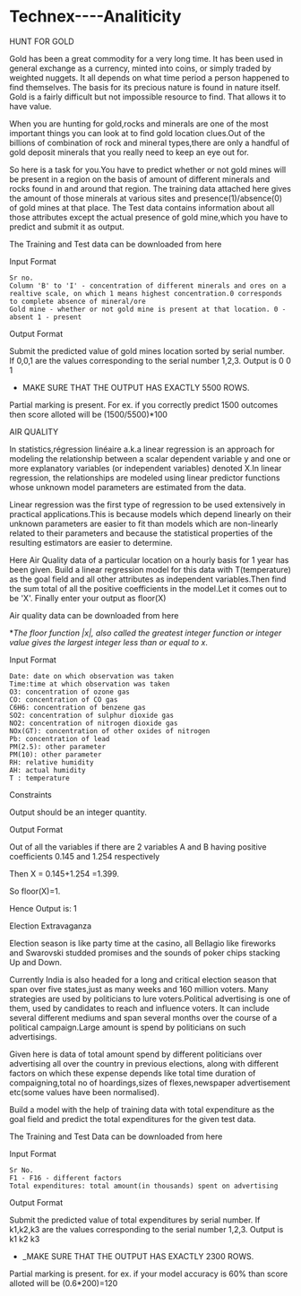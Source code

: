 # Technex----Analiticity
HUNT FOR GOLD

Gold has been a great commodity for a very long time. It has been used in general exchange as a currency, minted into coins, or simply traded by weighted nuggets. It all depends on what time period a person happened to find themselves. The basis for its precious nature is found in nature itself. Gold is a fairly difficult but not impossible resource to find. That allows it to have value.

When you are hunting for gold,rocks and minerals are one of the most important things you can look at to find gold location clues.Out of the billions of combination of rock and mineral types,there are only a handful of gold deposit minerals that you really need to keep an eye out for.

So here is a task for you.You have to predict whether or not gold mines will be present in a region on the basis of amount of different minerals and rocks found in and around that region. The training data attached here gives the amount of those minerals at various sites and presence(1)/absence(0) of gold mines at that place. The Test data contains information about all those attributes except the actual presence of gold mine,which you have to predict and submit it as output.

The Training and Test data can be downloaded from here

Input Format

    Sr no.
    Column 'B' to 'I' - concentration of different minerals and ores on a realtive scale, on which 1 means highest concentration.0 corresponds to complete absence of mineral/ore
    Gold mine - whether or not gold mine is present at that location. 0 - absent 1 - present

Output Format

Submit the predicted value of gold mines location sorted by serial number. If 0,0,1 are the values corresponding to the serial number 1,2,3. Output is
0
0
1
* MAKE SURE THAT THE OUTPUT HAS EXACTLY 5500 ROWS.

Partial marking is present. For ex. if you correctly predict 1500 outcomes then score alloted will be (1500/5500)*100





AIR QUALITY

In statistics,régression linéaire a.k.a linear regression is an approach for modeling the relationship between a scalar dependent variable y and one or more explanatory variables (or independent variables) denoted X.In linear regression, the relationships are modeled using linear predictor functions whose unknown model parameters are estimated from the data.

Linear regression was the first type of regression to be used extensively in practical applications.This is because models which depend linearly on their unknown parameters are easier to fit than models which are non-linearly related to their parameters and because the statistical properties of the resulting estimators are easier to determine.

Here Air Quality data of a particular location on a hourly basis for 1 year has been given. Build a linear regression model for this data with T(temperature) as the goal field and all other attributes as independent variables.Then find the sum total of all the positive coefficients in the model.Let it comes out to be 'X'. Finally enter your output as floor(X)

Air quality data can be downloaded from here

**The floor function |x|, also called the greatest integer function or integer value gives the largest integer less than or equal to x*.

Input Format

    Date: date on which observation was taken
    Time:time at which observation was taken
    O3: concentration of ozone gas
    CO: concentration of CO gas
    C6H6: concentration of benzene gas
    SO2: concentration of sulphur dioxide gas
    NO2: concentration of nitrogen dioxide gas
    NOx(GT): concentration of other oxides of nitrogen
    Pb: concentration of lead
    PM(2.5): other parameter
    PM(10): other parameter
    RH: relative humidity
    AH: actual humidity
    T : temperature

Constraints

Output should be an integer quantity.

Output Format

Out of all the variables if there are 2 variables A and B having positive coefficients 0.145 and 1.254 respectively

Then X = 0.145+1.254 =1.399.

So floor(X)=1.

Hence Output is: 1




Election Extravaganza

Election season is like party time at the casino, all Bellagio like fireworks and Swarovski studded promises and the sounds of poker chips stacking Up and Down.

Currently India is also headed for a long and critical election season that span over five states,just as many weeks and 160 million voters. Many strategies are used by politicians to lure voters.Political advertising is one of them, used by candidates to reach and influence voters. It can include several different mediums and span several months over the course of a political campaign.Large amount is spend by politicians on such advertisings.

Given here is data of total amount spend by different politicians over advertising all over the country in previous elections, along with different factors on which these expense depends like total time duration of compaigning,total no of hoardings,sizes of flexes,newspaper advertisement etc(some values have been normalised).

Build a model with the help of training data with total expenditure as the goal field and predict the total expenditures for the given test data.

The Training and Test Data can be downloaded from here

Input Format

    Sr No.
    F1 - F16 - different factors
    Total expenditures: total amount(in thousands) spent on advertising

Output Format

Submit the predicted value of total expenditures by serial number. If k1,k2,k3 are the values corresponding to the serial number 1,2,3. Output is
k1
k2
k3
* _MAKE SURE THAT THE OUTPUT HAS EXACTLY 2300 ROWS.

Partial marking is present. for ex. if your model accuracy is 60% than score alloted will be (0.6*200)=120
